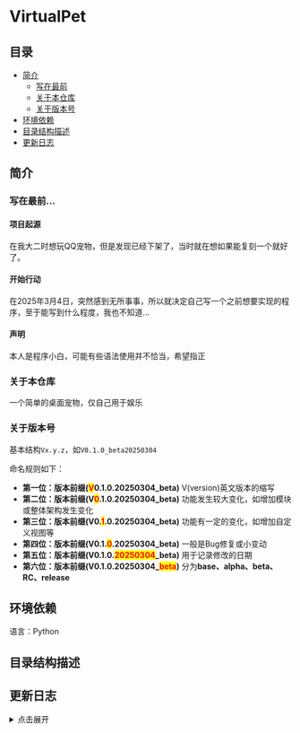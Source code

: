 # VirtualPet

## 目录

* [简介](#简介)
  * [写在最前](#写在最前)
  * [关于本仓库](#关于本仓库)
  * [关于版本号](#关于版本号)
* [环境依赖](#环境依赖)
* [目录结构描述](#目录结构描述)
* [更新日志](#更新日志)

## 简介
### 写在最前...

#### 项目起源

在我大二时想玩QQ宠物，但是发现已经下架了，当时就在想如果能复刻一个就好了。

#### 开始行动

在2025年3月4日，突然感到无所事事，所以就决定自己写一个之前想要实现的程序，至于能写到什么程度，我也不知道...

#### 声明

本人是程序小白，可能有些语法使用并不恰当，希望指正

### 关于本仓库

一个简单的桌面宠物，仅自己用于娱乐

### 关于版本号
基本结构`Vx.y.z`，如`V0.1.0_beta20250304`

命名规则如下：
- **第一位：版本前缀(<span style="color:red;background-color:yellow">V</span>0.1.0.20250304_beta)**
V(version)英文版本的缩写
- **第二位：版本前缀(V<span style="color:red;background-color:yellow">0</span>.1.0.20250304_beta)**
功能发生较大变化，如增加模块或整体架构发生变化
- **第三位：版本前缀(V0.<span style="color:red;background-color:yellow">1</span>.0.20250304_beta)**
功能有一定的变化，如增加自定义视图等
- **第四位：版本前缀(V0.1.<span style="color:red;background-color:yellow">0</span>.20250304_beta)**
一般是Bug修复或小变动
- **第五位：版本前缀(V0.1.0.<span style="color:red;background-color:yellow">20250304</span>_beta)**
用于记录修改的日期
- **第六位：版本前缀(V0.1.0.20250304_<span style="color:red;background-color:yellow">beta</span>)**
分为**base、alpha、beta、RC、release**

## 环境依赖

语言：Python

## 目录结构描述

## 更新日志
<details>
<summary>点击展开</summary>

> V0.2.0.20250307_base
> - 目前功能与存在问题 
>  - 1. 挂机系统：每1分钟获得1经验
>  - 2. 可以使用文件喂养宠物 `Bug: 文件夹喂养会出现报错`
>  - 3. 可以读取上次关闭的地方，下次启动从此处启动 `Bug: 需要正常关闭，强制关闭无法保存数据`
>  - 4. <span style="color:red;background-color:yellow">鼠标悬停宠物可以显示状态条，离开时渐变消失</span> `Bug: 有时无法正常显示`
>  - 5. 目前可以显示gif宠物 `Sug: 使用的别人的图，需要自己再做一个`
> - 未来计划
>  - 1. 增加经验系统，学习系统，打工系统
>  - 2. 接入AI
>  - 3. 增加小游戏
>
>
> V0.2.0.20250306_base
> - <span style="color:red;background-color:yellow">更改代码模式，使用MVP（Model-View-Presenter）设置模式，将UI与数据分离。</span>
> - <span style="color:red;background-color:yellow">整理了部分学习科目、工作和娱乐项目，设定他们的需求、精力和消耗。</span>
> - 目前功能与存在问题
>  - 1. 可以使用文件喂养宠物 `Bug: 文件夹喂养会出现报错`
>  - 2. 退出记忆上次位置 `Bug: 需要正常关闭，强制关闭无法保存数据`
>  - 3. 挂机系统：每1分钟获得1经验 <span style="color:red;background-color:yellow">~~`Bug: 运行挂机系统会立马获得1经验`~~</span>
>  - 4. 可以显示状态条，`Sug: 可以改成消失的时候渐变`
>  - 5. 目前可以显示gif宠物 `Sug: 使用的别人的图，需要自己再做一个`
> - 未来计划
>  - 1. 增加经验系统，学习系统，打工系统
>  - 2. 接入AI
>  - 3. 增加小游戏
>
>
> V0.1.1.20250305_base
> - 目前功能与存在问题
>  - 1. 可以使用文件喂养宠物 `Bug: 文件夹喂养会出现报错`
>  - 2. 可以读取上次关闭的地方，下次启动从此处启动 `Bug: 需要正常关闭，强制关闭无法保存数据`
>  - 3. <span style="color:red;background-color:yellow">挂机系统：每1分钟获得1经验</span> `Bug: 运行挂机系统会立马获得1经验`
>  - 4. 可以显示状态条，`Sug: 可以改成消失的时候渐变`
>  - 5. 目前可以显示gif宠物 `Sug: 使用的别人的图，需要自己再做一个`
> - 未来计划
>  - 1. 增加经验系统，学习系统，打工系统
>  - 2. 接入AI
>  - 3. 增加小游戏
>
>
> V0.1.0.20250304_base
> - 目前功能与存在问题
>  - 1. 可以使用文件喂养宠物，`bug:文件夹喂养会出现报错`
>  - 2. 可以读取上次关闭的地方，下次启动从此处启动，`bug: 需要正常关闭，强制关闭无法保存数据`
>  - 3. 可以显示状态条，`sug: 可以改成消失的时候渐变`
>  - 4. 目前可以显示gif宠物，`sug: 使用的别人的图，需要自己再做一个`
> - 未来计划
>  - 1. 增加经验系统，学习系统，打工系统
>  - 2. 接入AI
>  - 3. 增加小游戏
>
>
